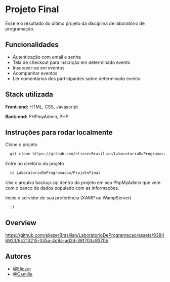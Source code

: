 
# Projeto Final

Esse é o resultado do último projeto da disciplina de laboratório de programação. 



## Funcionalidades

- Autenticação com email e senha
- Tela de checkout para inscrição em determinado evento
- Inscrever-se em eventos 
- Acompanhar eventos
- Ler comentários dos participantes sobre determinado evento


## Stack utilizada

**Front-end:** HTML, CSS, Javascript

**Back-end:** PHPmyAdmin, PHP


## Instruções para rodar localmente

Clone o projeto

```bash
  git clone https://github.com/eliezerBrasilian/LaboratorioDeProgramacao.git
```

Entre no diretório do projeto

```bash
  cd LaboratorioDeProgramacao/ProjetoFinal
```

Use o arquivo backup.sql dentro do projeto em seu PhpMyAdmin que vem com o banco de dados populado com as informações. 


Inicie o servidor de sua preferência (XAMP ou WampServer)

```bash
  :)
```


## Overview

https://github.com/eliezerBrasilian/LaboratorioDeProgramacao/assets/93846923/6c213215-335a-4c8a-ad2d-38f703c9370b




## Autores

- [@Eliezer](https://github.com/eliezerBrasilian)
- [@Camille](https://github.com/CamillePaivaa)

